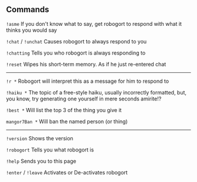 ## Commands

`!asme` If you don't know what to say, get robogort to respond with what it thinks you would say

`!chat` / `!unchat` Causes robogort to always respond to you

`!chatting` Tells you who robogort is always responding to

`!reset` Wipes his short-term memory. As if he just re-entered chat

---

`!r *` Robogort will interpret this as a message for him to respond to

`!haiku *` The topic of a free-style haiku, usually incorrectly formatted, but, you know, try generating one yourself in mere seconds amirite!?

`!best *` Will list the top 3 of the thing you give it

`mangor7Ban *` Will ban the named person (or thing)

---

`!version` Shows the version

`!robogort` Tells you what robogort is

`!help` Sends you to this page

`!enter` / `!leave` Activates or De-activates robogort
